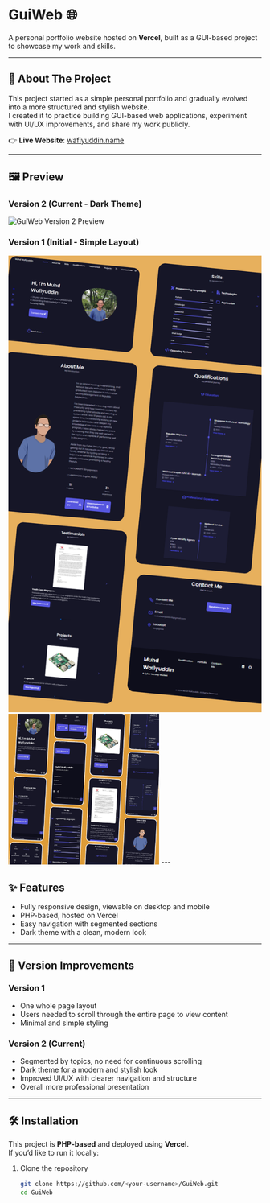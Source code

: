 <a name="readme-top"></a>

# GuiWeb 🌐  

A personal portfolio website hosted on **Vercel**, built as a GUI-based project to showcase my work and skills.  

---

## 🚀 About The Project  

This project started as a simple personal portfolio and gradually evolved into a more structured and stylish website.  
I created it to practice building GUI-based web applications, experiment with UI/UX improvements, and share my work publicly.  

👉 **Live Website**: [wafiyuddin.name](https://wafiyuddin.name)  

---

## 🖼️ Preview  

### Version 2 (Current - Dark Theme)  
![GuiWeb Version 2 Preview](https://via.placeholder.com/1000x500.png?text=Website+Preview+-+Version+2)  

### Version 1 (Initial - Simple Layout)  
<img src="https://github.com/WarriorWiras/GuiWeb/blob/main/Version%201/Website-Demo-Images/Desktop_Dark_Mode.png" alt="GuiWeb Version 1 Preview (Desktop)" width="600"/>  

<img src="https://github.com/WarriorWiras/GuiWeb/blob/main/Version%201/Website-Demo-Images/Mobile_Dark_Mode.png" alt="GuiWeb Version 1 Preview (Mobile)" width="300"/>  
---

## ✨ Features  

- Fully responsive design, viewable on desktop and mobile  
- PHP-based, hosted on Vercel  
- Easy navigation with segmented sections  
- Dark theme with a clean, modern look  

---

## 🔄 Version Improvements  

### Version 1  
- One whole page layout  
- Users needed to scroll through the entire page to view content  
- Minimal and simple styling  

### Version 2 (Current)  
- Segmented by topics, no need for continuous scrolling  
- Dark theme for a modern and stylish look  
- Improved UI/UX with clearer navigation and structure  
- Overall more professional presentation  

---

## 🛠️ Installation  

This project is **PHP-based** and deployed using **Vercel**.  
If you’d like to run it locally:  

1. Clone the repository  
   ```bash
   git clone https://github.com/<your-username>/GuiWeb.git
   cd GuiWeb
